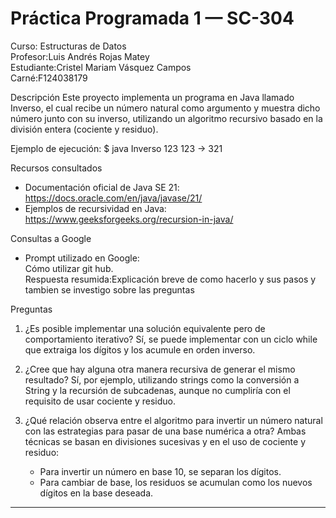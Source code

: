 # Práctica Programada 1 — SC-304

Curso: Estructuras de Datos  
Profesor:Luis Andrés Rojas Matey  
Estudiante:Cristel Mariam Vásquez Campos  
Carné:F124038179  




Descripción
Este proyecto implementa un programa en Java llamado Inverso, el cual recibe un número natural como argumento y muestra dicho número junto con su inverso, utilizando un algoritmo recursivo basado en la división entera (cociente y residuo).

Ejemplo de ejecución:
$ java Inverso 123
123 → 321


 Recursos consultados
- Documentación oficial de Java SE 21: https://docs.oracle.com/en/java/javase/21/  
- Ejemplos de recursividad en Java: https://www.geeksforgeeks.org/recursion-in-java/  


 Consultas a Google 
- Prompt utilizado en Google:  
  Cómo utilizar git hub.  
  Respuesta resumida:Explicación breve de como hacerlo y sus pasos y tambien se investigo sobre las preguntas 


 Preguntas

1. ¿Es posible implementar una solución equivalente pero de comportamiento iterativo? 
   Sí, se puede implementar con un ciclo  while que extraiga los dígitos y los acumule en orden inverso.

2. ¿Cree que hay alguna otra manera recursiva de generar el mismo resultado?
   Sí, por ejemplo, utilizando strings como la conversión a  String y la recursión de subcadenas, aunque no cumpliría con el requisito de usar cociente y residuo.

3. ¿Qué relación observa entre el algoritmo para invertir un número natural con las estrategias para pasar de una base numérica a otra? 
   Ambas técnicas se basan en divisiones sucesivas y en el uso de cociente y residuo:  
   - Para invertir un número en base 10, se separan los dígitos.  
   - Para cambiar de base, los residuos se acumulan como los nuevos dígitos en la base deseada.

---
